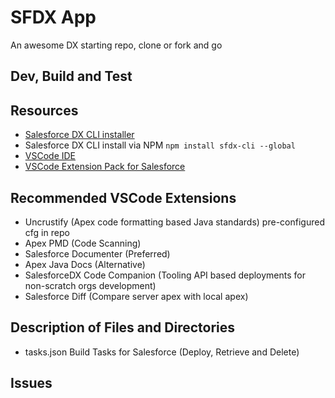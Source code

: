 # SFDX App

An awesome DX starting repo, clone or fork and go

## Dev, Build and Test

## Resources

- [Salesforce DX CLI installer](https://developer.salesforce.com/tools/sfdxcli)
- Salesforce DX CLI install via NPM `npm install sfdx-cli --global`
- [VSCode IDE](https://code.visualstudio.com/download)
- [VSCode Extension Pack for Salesforce](https://marketplace.visualstudio.com/items?itemName=salesforce.salesforcedx-vscode)

## Recommended VSCode Extensions

- Uncrustify (Apex code formatting based Java standards) pre-configured cfg in repo
- Apex PMD (Code Scanning)
- Salesforce Documenter (Preferred)
- Apex Java Docs (Alternative)
- SalesforceDX Code Companion (Tooling API based deployments for non-scratch orgs development)
- Salesforce Diff (Compare server apex with local apex)


## Description of Files and Directories

- tasks.json Build Tasks for Salesforce (Deploy, Retrieve and Delete)

## Issues
